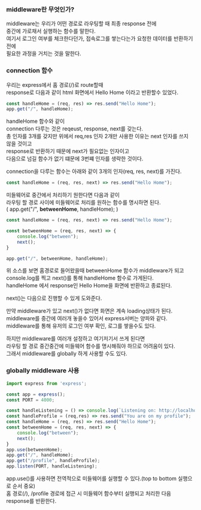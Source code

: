 ### middleware란 무엇인가?

middleware는 우리가 어떤 경로로 라우팅할 때 최종 response 전에  
중간에 가로채서 실행하는 함수를 말한다.  
여기서 로그인 여부를 체크한다던가, 접속로그를 쌓는다는가 요청한 데이터를 반환하기 전에   
필요한 과정을 거치는 것을 말한다.  

### connection 함수

우리는 express에서 홈 경로(/)로 route할때  
response로 다음과 같이 html 화면에서 Hello Home 이라고 반환할수 있었다.

```js
const handleHome = (req, res) => res.send("Hello Home");
app.get("/", handleHome);
```

handleHome 함수와 같이  
connection 다루는 것은 reqeust, response, next를 갖는다.  
총 인자를 3개를 갖지만
위에서 req,res 인자 2개만 사용한 이유는 next 인자를 쓰지 않을 것이고  
response로 반환하기 때문에 next가 필요없는 인자이고   
다음으로 넘길 함수가 없기 떄문에 3번쨰 인자를 생략한 것이다.  

connection을 다루는 함수는 아래와 같이 3개의 인자(req, res, next)를  가진다.  

```js
const handleHome = (req, res, next) => res.send("Hello Home");
```

미들웨어로 중간에서 처리하기 원한다면 다음과 같이  
라우팅 할 경로 사이에 미들웨어로 처리를 원하는 함수를 명시하면 된다.  
( app.get("/", **betweenHome**, handleHome); )  

```js
const handleHome = (req, res, next) => res.send("Hello Home");

const betweenHome = (req, res, next) => {
    console.log("between");
    next();
}

app.get("/", betweenHome, handleHome);
```

위 소스를 보면 홈경로로 들어왔을때 betweenHome 함수가 middleware가 되고  
console.log를 찍고 next()를 통해 handleHome 함수로 가게된다.  
handleHome 에서 response인 Hello Home을 화면에 반환하고 종료된다.  

next()는 다음으로 진행할 수 있게 도와준다.
  
만약 middleware가 있고 next()가 없다면 화면은 계속 loading상태가 된다.  
middleware를 중간에 여러개 놓을수 있어서 express서버는 양파와 같다.  
middleware를 통해 유저의 로그인 여부 확인, 로그를 쌓을수도 있다.  

하지만 middleware를 여러개 설정하고 여기저기서 쓰게 된다면  
라우팅 할 경로 중간중간에 미들웨어 함수를 명시해줘야 하므로 어려움이 있다.  
그래서 middleware를 globally 하게 사용할 수도 있다.  

### globally middleware 사용

```js
import express from 'express';

const app = express();
const PORT = 4000;

const handleListening = () => console.log(`Listening on: http://localhost:${PORT}`);
const handleProfile = (req,res) => res.send("You are on my profile");
const handleHome = (req, res) => res.send("Hello Home");
const betweenHome = (req, res, next) => {
    console.log("between");
    next();
}
app.use(betweenHome);
app.get("/", handleHome);
app.get("/profile", handleProfile);
app.listen(PORT, handleListening);
```

app.use()를 사용하면 전역적으로 미들웨어를 실행할 수 있다.(top to bottom 실행으로 순서 중요)    
홈 경로(/), /profile 경로에 접근 시 미들웨어 함수부터 실행되고 처리한 다음 response를 반환한다.  


